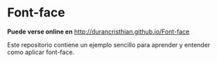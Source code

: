 Font-face
=========

**Puede verse online en** http://durancristhian.github.io/Font-face

Este repositorio contiene un ejemplo sencillo para aprender y entender como aplicar font-face.
